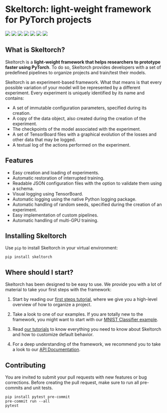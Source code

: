 # Skeltorch: light-weight framework for PyTorch projects
![](https://img.shields.io/github/v/release/davidalvarezdlt/skeltorch)
![](https://github.com/davidalvarezdlt/skeltorch/workflows/Unit%20Testing/badge.svg)
[![](https://codecov.io/gh/davidalvarezdlt/skeltorch/branch/main/graph/badge.svg?token=ZX6CLBW31B)](https://codecov.io/gh/davidalvarezdlt/skeltorch)
![](https://img.shields.io/badge/python-%3E3.6-blue)
[![](https://requires.io/github/davidalvarezdlt/skeltorch/requirements.svg)](https://requires.io/github/davidalvarezdlt/skeltorch/requirements/)
[![](https://www.codefactor.io/repository/github/davidalvarezdlt/skeltorch/badge)](https://www.codefactor.io/repository/github/davidalvarezdlt/skeltorch)
![](https://img.shields.io/github/license/davidalvarezdlt/skeltorch)

## What is Skeltorch?
Skeltorch is a **light-weight framework that helps researchers to prototype
faster using PyTorch**. To do so, Skeltorch provides developers with a set of
predefined pipelines to organize projects and train/test their models.

Skeltorch is an experiment-based framework. What that means is that every
possible variation of your model will be represented by a different experiment.
Every experiment is uniquely identified by its name and contains:

- A set of immutable configuration parameters, specified during its creation.
- A copy of the data object, also created during the creation of the
experiment.
- The checkpoints of the model associated with the experiment.
- A set of TensorBoard files with a graphical evolution of the losses and other
data that may be logged.
- A textual log of the actions performed on the experiment.

## Features
- Easy creation and loading of experiments.
- Automatic restoration of interrupted training.
- Readable JSON configuration files with the option to validate them using a
schema.
- Visual logging using TensorBoard.
- Automatic logging using the native Python logging package.
- Automatic handling of random seeds, specified during the creation of an
experiment.
- Easy implementation of custom pipelines.
- Automatic handling of multi-GPU training.

## Installing Skeltorch
Use ``pip`` to install Skeltorch in your virtual environment:

```
pip install skeltorch
```

## Where should I start?
Skeltorch has been designed to be easy to use. We provide you with a lot of
material to take your first steps with the framework:

1. Start by reading our [first steps tutorial](https://skeltorch.readthedocs.io/en/latest/main/first-steps.html),
where we give you a high-level overview of how to organize a project.

2. Take a look to one of our examples. If you are totally new to the framework,
you might want to start with our [MNIST Classifier example](https://skeltorch.readthedocs.io/en/latest/examples/mnist.html).

3. Read [our tutorials](https://skeltorch.readthedocs.io/en/latest/tutorials/running-pipelines.html)
to know everything you need to know about Skeltorch and how to customize
default behavior.

4. For a deep understanding of the framework, we recommend you to take a look
to our [API Documentation](https://skeltorch.readthedocs.io/en/latest/api/skeltorch.html).

## Contributing
You are invited to submit your pull requests with new features or bug
corrections. Before creating the pull request, make sure to run all pre-commits
and unit tests.

```
pip install pytest pre-commit
pre-commit run --all
pytest
```
